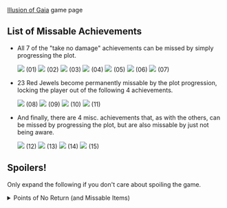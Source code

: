 [Illusion of Gaia](https://retroachievements.org/game/945) game page

## List of Missable Achievements
* All 7 of the "take no damage" achievements can be missed by simply progressing the plot.

    [![](https://media.retroachievements.org/Badge/310997.png)](https://retroachievements.org/achievement/21765) (01)
[![](https://media.retroachievements.org/Badge/311001.png)](https://retroachievements.org/achievement/21769) (02)
[![](https://media.retroachievements.org/Badge/311004.png)](https://retroachievements.org/achievement/21772) (03)
[![](https://media.retroachievements.org/Badge/311005.png)](https://retroachievements.org/achievement/21773) (04)
[![](https://media.retroachievements.org/Badge/311006.png)](https://retroachievements.org/achievement/21774) (05)
[![](https://media.retroachievements.org/Badge/311007.png)](https://retroachievements.org/achievement/21775) (06)
[![](https://media.retroachievements.org/Badge/311008.png)](https://retroachievements.org/achievement/21776) (07)

* 23 Red Jewels become permanently missable by the plot progression, locking the player out of the following 4 achievements.

    [![](https://media.retroachievements.org/Badge/310977.png)](https://retroachievements.org/achievement/21745) (08)
[![](https://media.retroachievements.org/Badge/310978.png)](https://retroachievements.org/achievement/21746) (09)
[![](https://media.retroachievements.org/Badge/310996.png)](https://retroachievements.org/achievement/21764) (10)
[![](https://media.retroachievements.org/Badge/311010.png)](https://retroachievements.org/achievement/21779) (11)

* And finally, there are 4 misc. achievements that, as with the others, can be missed by progressing the plot, but are also missable by just not being aware.

    [![](https://media.retroachievements.org/Badge/311013.png)](https://retroachievements.org/achievement/21785) (12)
[![](https://media.retroachievements.org/Badge/311009.png)](https://retroachievements.org/achievement/21778) (13)
[![](https://media.retroachievements.org/Badge/311011.png)](https://retroachievements.org/achievement/21780) (14)
[![](https://media.retroachievements.org/Badge/310987.png)](https://retroachievements.org/Achievement/21755) (15)

## Spoilers! 
Only expand the following if you don't care about spoiling the game.

<details><summary>Points of No Return (and Missable Items)</summary>

There are a lot of places in the game where parts of the map become inaccessible.  This is a list those turning points.

**Note:** In addition to the mentioned locations, all *previous* locations also remain locked.

* Leaving Edward's Castle with Kara prevents further access to Edward's Castle (2 Red Jewels) and Edward's Castle Dungeon (2 Red Jewels).
* Leaving Itory Village for the Moon Tribe Camp will prevent further access to South Cape. (3 Red Jewels)
* Beating Castoth at the Incan Ruins will prevent further access to the Inca Ruins (1 Red Jewel) or Itory Village (1 Red Jewel).
* Initiating the Riverson cutscene on the Gold Incan Ship (by examining the dead queen) will prevent further access to the ship and Seth. (1 Red Jewel.)
* Leaving Oakton (the Diamond Coast cottage) and going to Freesia after will prevent further access to the Oakton. (1 Red Jewel. This is also where Turbo is.)
* In Freejia, talking to Erik after using the Memory Melody will move the player to Neil's Cottage, preventing further access to Freejia (3 Red Jewels, 1 Health Upgrade) and the Diamond Mine (3 Red Jewels).
* After beating Viper in the Sky Garden, the player moves to the Seaside Palace, preventing further access to Nazca and the Sky Garden (2 Red Jewels).
* Beating Jackmond and Silvana (the vampires) in Mu will prevent further access to Mu (1 Red Jewel) and the Seaside Palace (3 Red Jewels).
* All locations between Angel Village and Dao remain open up until the final save point (and spirit teleport to Dao) in the Towel of Babel.</details>
